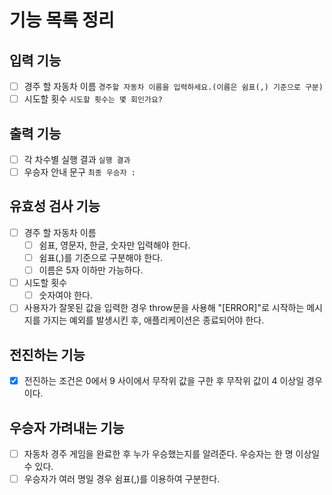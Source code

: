 # 기능 목록 정리

## 입력 기능

- [ ] 경주 할 자동차 이름 `경주할 자동차 이름을 입력하세요.(이름은 쉼표(,) 기준으로 구분)`
- [ ] 시도할 횟수 `시도할 횟수는 몇 회인가요?`

## 출력 기능

- [ ] 각 차수별 실행 결과 `실행 결과`
- [ ] 우승자 안내 문구 `최종 우승자 : `

## 유효성 검사 기능

- [ ] 경주 할 자동차 이름
  - [ ] 쉼표, 영문자, 한글, 숫자만 입력해야 한다.
  - [ ] 쉼표(,)를 기준으로 구분해야 한다.
  - [ ] 이름은 5자 이하만 가능하다.
- [ ] 시도할 횟수
  - [ ] 숫자여야 한다.
- [ ] 사용자가 잘못된 값을 입력한 경우 throw문을 사용해 "[ERROR]"로 시작하는 메시지를 가지는 예외를 발생시킨 후, 애플리케이션은 종료되어야 한다.

## 전진하는 기능

- [x] 전진하는 조건은 0에서 9 사이에서 무작위 값을 구한 후 무작위 값이 4 이상일 경우이다.

## 우승자 가려내는 기능

- [ ] 자동차 경주 게임을 완료한 후 누가 우승했는지를 알려준다. 우승자는 한 명 이상일 수 있다.
- [ ] 우승자가 여러 명일 경우 쉼표(,)를 이용하여 구분한다.
